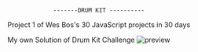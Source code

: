                  -------DRUM KIT ----------
Project 1 of Wes Bos's 30 JavaScript projects in 30 days

My own Solution of Drum Kit Challenge
![preview](https://user-images.githubusercontent.com/44652823/93728735-db5f7880-fbde-11ea-9e75-360b23b4c30b.png)
